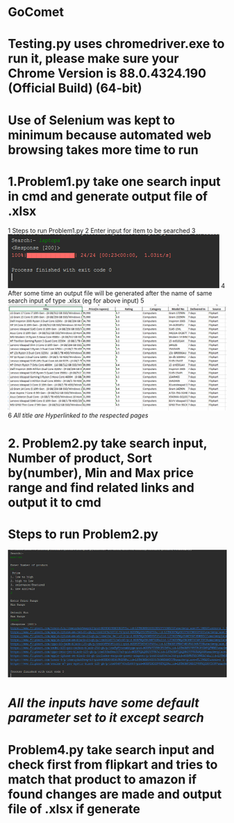 # GoComet
# Testing.py uses chromedriver.exe to run it, please make sure your Chrome Version is 88.0.4324.190 (Official Build) (64-bit)
# Use of Selenium was kept to minimum because automated web browsing takes more time to run
# 1.Problem1.py take one search input in cmd and generate output file of .xlsx 
  1 Steps to run Problem1.py
  2 Enter input for item to be searched
  3 ![P1](https://github.com/Rishabhjaiswal0111/GoComet/blob/master/gocomet/img/img/p1.PNG)
  4 After some time an output file will be generated after the name of same search input of type .xlsx (eg for above input)
  5 ![P2](https://github.com/Rishabhjaiswal0111/GoComet/blob/master/gocomet/img/img/p2.PNG)
  6  *All title are Hyperlinked to the respected pages*

# 2. Problem2.py take search input, Number of product, Sort by(number), Min and Max price range and find related links and output it to cmd
  # Steps to run Problem2.py
  ![P3](https://github.com/Rishabhjaiswal0111/GoComet/blob/master/gocomet/img/img/p3.PNG)
  # *All the inputs have some default parameter set to it except search*

# Problem4.py take search input and check first from flipkart and tries to match that product to amazon if found changes are made and output file of .xlsx if generate
